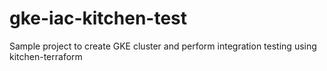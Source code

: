 # gke-iac-kitchen-test
Sample project to create GKE cluster and perform integration testing using kitchen-terraform
